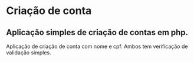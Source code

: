 <h1>Criação de conta</h1>
<h2>Aplicação simples de criação de contas em php.</h2>
<p>Aplicação de criação de conta com nome e cpf. Ambos tem verificação de validação simples.</p>
